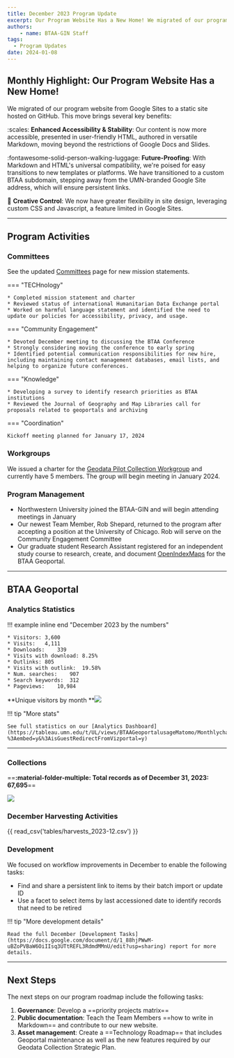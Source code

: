 ```yaml
---
title: December 2023 Program Update
excerpt: Our Program Website Has a New Home! We migrated of our program website from Google Sites to a static site hosted on GitHub.
authors:
    - name: BTAA-GIN Staff
tags:
  - Program Updates
date: 2024-01-08
---
```



## Monthly Highlight: Our Program Website Has a New Home!

We migrated of our program website from Google Sites to a static site hosted on GitHub. This move brings several key benefits:

:scales: **Enhanced Accessibility & Stability**: Our content is now more accessible, presented in user-friendly HTML, authored in versatile Markdown, moving beyond the restrictions of Google Docs and Slides.

:fontawesome-solid-person-walking-luggage: **Future-Proofing**: With Markdown and HTML's universal compatibility, we're poised for easy transitions to new templates or platforms. We have transitioned to a custom BTAA subdomain, stepping away from the UMN-branded Google Site address, which will ensure persistent links.

:art: **Creative Control**: We now have greater flexibility in site design, leveraging custom CSS and Javascript, a feature limited in Google Sites.

----

## Program Activities

### Committees

See the updated [Committees](../../about/committees.md) page for new mission statements.

<div class="grid" markdown>

=== "TECHnology"

    * Completed mission statement and charter
    * Reviewed status of international Humanitarian Data Exchange portal
    * Worked on harmful language statement and identified the need to update our policies for accessibility, privacy, and usage.

=== "Community Engagement"

    * Devoted December meeting to discussing the BTAA Conference
    * Strongly considering moving the conference to early spring
    * Identified potential communication responsibilities for new hire, including maintaining contact management databases, email lists, and helping to organize future conferences.

=== "Knowledge"

    * Developing a survey to identify research priorities as BTAA institutions
    * Reviewed the Journal of Geography and Map Libraries call for proposals related to geoportals and archiving

=== "Coordination"

	Kickoff meeting planned for January 17, 2024
</div>

### Workgroups

We issued a charter for the [Geodata Pilot Collection Workgroup](https://docs.google.com/document/d/1yVwFRsQSxGC1zbrOSFMIAU872AuBGgpowt9fGwxcnJc/edit?usp=sharing) and currently have 5 members. The group will begin meeting in January 2024. 

### Program Management

* Northwestern University joined the BTAA-GIN and will begin attending meetings in January 
* Our newest Team Member, Rob Shepard, returned to the program after accepting a position at the University of Chicago. Rob will serve on the Community Engagement Committee
* Our graduate student Research Assistant registered for an independent study course to research, create, and document [OpenIndexMaps](https://openindexmaps.org) for the BTAA Geoportal.

----

## BTAA Geoportal 

### Analytics Statistics

!!! example  inline end "December 2023 by the numbers"

    * Visitors:	3,600
    * Visits:	4,111
    * Downloads:	339
    * Visits with download:	8.25%
    * Outlinks:	805
    * Visits with outlink:	19.58%
    * Num. searches:	907
    * Search keywords:	312
    * Pageviews:	10,984




**Unique visitors by month
**![](@images/2023-12-monthly-users.png)

!!! tip "More stats"

	See full statistics on our [Analytics Dashboard](https://tableau.umn.edu/t/UL/views/BTAAGeoportalusageMatomo/Monthlycharts?%3Aembed=y&%3AisGuestRedirectFromVizportal=y)

---

### Collections

==**:material-folder-multiple: Total records as of December 31, 2023: 67,695**==

![](@images/records-2024-01.png)

### December Harvesting Activities

{{ read_csv('tables/harvests_2023-12.csv') }}

### Development

We focused on workflow improvements in December to enable the following tasks:

* Find and share a persistent link to items by their batch import or update ID
* Use a facet to select items by last accessioned date to identify records that need to be retired


!!! tip "More development details"

	Read the full December [Development Tasks](https://docs.google.com/document/d/1_88hjPWwM-uBZoPVBaW6OiIIsq3UTtREFL3RdmdMMnU/edit?usp=sharing) report for more details.

---

## Next Steps

The next steps on our program roadmap include the following tasks:

1. **Governance**:  Develop a ==priority projects matrix==
2. **Public documentation**: Teach the Team Members ==how to write in Markdown== and contribute to our new website.
3. **Asset management**: Create a ==Technology Roadmap== that includes Geoportal maintenance as well as the new features required by our Geodata Collection Strategic Plan.